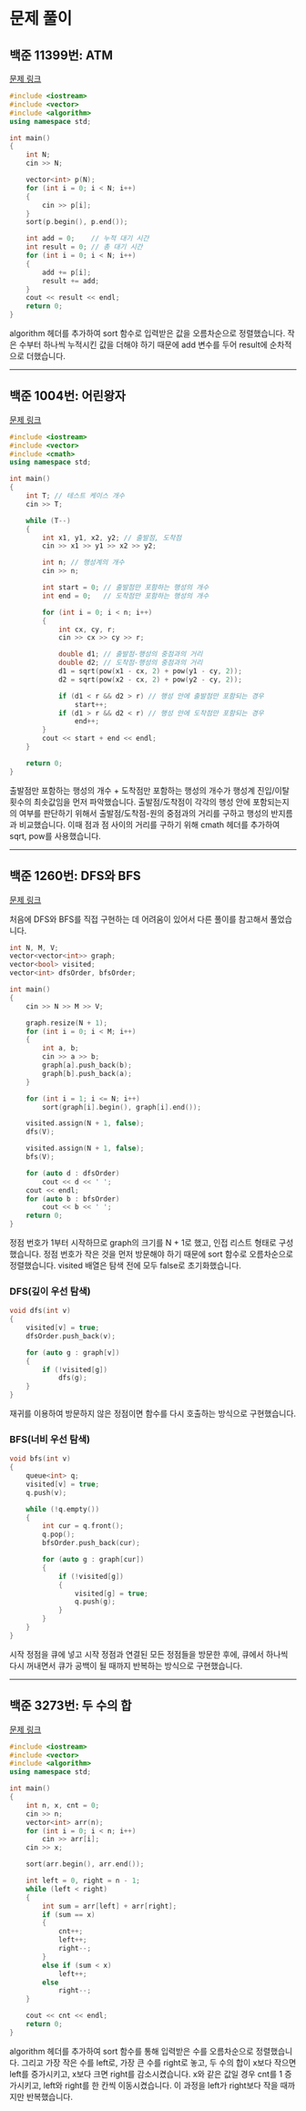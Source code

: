 # 문제 풀이

## 백준 11399번: ATM

[문제 링크](https://www.acmicpc.net/problem/11399)

```c++
#include <iostream>
#include <vector>
#include <algorithm>
using namespace std;

int main()
{
    int N;
    cin >> N;

    vector<int> p(N);
    for (int i = 0; i < N; i++)
    {
        cin >> p[i];
    }
    sort(p.begin(), p.end());

    int add = 0;    // 누적 대기 시간
    int result = 0; // 총 대기 시간
    for (int i = 0; i < N; i++)
    {
        add += p[i];
        result += add;
    }
    cout << result << endl;
    return 0;
}

```

algorithm 헤더를 추가하여 sort 함수로 입력받은 값을 오름차순으로 정렬했습니다. 작은 수부터 하나씩 누적시킨 값을 더해야 하기 때문에 add 변수를 두어 result에 순차적으로 더했습니다.

---

## 백준 1004번: 어린왕자

[문제 링크](https://www.acmicpc.net/problem/1004)

```c++
#include <iostream>
#include <vector>
#include <cmath>
using namespace std;

int main()
{
    int T; // 테스트 케이스 개수
    cin >> T;

    while (T--)
    {
        int x1, y1, x2, y2; // 출발점, 도착점
        cin >> x1 >> y1 >> x2 >> y2;

        int n; // 행성계의 개수
        cin >> n;

        int start = 0; // 출발점만 포함하는 행성의 개수
        int end = 0;   // 도착점만 포함하는 행성의 개수

        for (int i = 0; i < n; i++)
        {
            int cx, cy, r;
            cin >> cx >> cy >> r;

            double d1; // 출발점-행성의 중점과의 거리
            double d2; // 도착점-행성의 중점과의 거리
            d1 = sqrt(pow(x1 - cx, 2) + pow(y1 - cy, 2));
            d2 = sqrt(pow(x2 - cx, 2) + pow(y2 - cy, 2));

            if (d1 < r && d2 > r) // 행성 안에 출발점만 포함되는 경우
                start++;
            if (d1 > r && d2 < r) // 행성 안에 도착점만 포함되는 경우
                end++;
        }
        cout << start + end << endl;
    }

    return 0;
}
```

출발점만 포함하는 행성의 개수 + 도착점만 포함하는 행성의 개수가 행성계 진입/이탈 횟수의 최솟값임을 먼저 파악했습니다. 출발점/도착점이 각각의 행성 안에 포함되는지의 여부를 판단하기 위해서 출발점/도착점-원의 중점과의 거리를 구하고 행성의 반지름과 비교했습니다. 이때 점과 점 사이의 거리를 구하기 위해 cmath 헤더를 추가하여 sqrt, pow를 사용했습니다.

---

## 백준 1260번: DFS와 BFS

[문제 링크](https://www.acmicpc.net/problem/1260)

처음에 DFS와 BFS를 직접 구현하는 데 어려움이 있어서 다른 풀이를 참고해서 풀었습니다.

```c++
int N, M, V;
vector<vector<int>> graph;
vector<bool> visited;
vector<int> dfsOrder, bfsOrder;

int main()
{
    cin >> N >> M >> V;

    graph.resize(N + 1);
    for (int i = 0; i < M; i++)
    {
        int a, b;
        cin >> a >> b;
        graph[a].push_back(b);
        graph[b].push_back(a);
    }

    for (int i = 1; i <= N; i++)
        sort(graph[i].begin(), graph[i].end());

    visited.assign(N + 1, false);
    dfs(V);

    visited.assign(N + 1, false);
    bfs(V);

    for (auto d : dfsOrder)
        cout << d << ' ';
    cout << endl;
    for (auto b : bfsOrder)
        cout << b << ' ';
    return 0;
}
```

정점 번호가 1부터 시작하므로 graph의 크기를 N + 1로 했고, 인접 리스트 형태로 구성했습니다. 정점 번호가 작은 것을 먼저 방문해야 하기 때문에 sort 함수로 오름차순으로 정렬했습니다. visited 배열은 탐색 전에 모두 false로 초기화했습니다.

### DFS(깊이 우선 탐색)

```c++
void dfs(int v)
{
    visited[v] = true;
    dfsOrder.push_back(v);

    for (auto g : graph[v])
    {
        if (!visited[g])
            dfs(g);
    }
}
```

재귀를 이용하여 방문하지 않은 정점이면 함수를 다시 호출하는 방식으로 구현했습니다.

### BFS(너비 우선 탐색)

```c++
void bfs(int v)
{
    queue<int> q;
    visited[v] = true;
    q.push(v);

    while (!q.empty())
    {
        int cur = q.front();
        q.pop();
        bfsOrder.push_back(cur);

        for (auto g : graph[cur])
        {
            if (!visited[g])
            {
                visited[g] = true;
                q.push(g);
            }
        }
    }
}
```

시작 정점을 큐에 넣고 시작 정점과 연결된 모든 정점들을 방문한 후에, 큐에서 하나씩 다시 꺼내면서 큐가 공백이 될 때까지 반복하는 방식으로 구현했습니다.

---

## 백준 3273번: 두 수의 합

[문제 링크](https://www.acmicpc.net/problem/3273)

```c++
#include <iostream>
#include <vector>
#include <algorithm>
using namespace std;

int main()
{
    int n, x, cnt = 0;
    cin >> n;
    vector<int> arr(n);
    for (int i = 0; i < n; i++)
        cin >> arr[i];
    cin >> x;

    sort(arr.begin(), arr.end());

    int left = 0, right = n - 1;
    while (left < right)
    {
        int sum = arr[left] + arr[right];
        if (sum == x)
        {
            cnt++;
            left++;
            right--;
        }
        else if (sum < x)
            left++;
        else
            right--;
    }

    cout << cnt << endl;
    return 0;
}
```

algorithm 헤더를 추가하여 sort 함수를 통해 입력받은 수를 오름차순으로 정렬했습니다. 그리고 가장 작은 수를 left로, 가장 큰 수를 right로 놓고, 두 수의 합이 x보다 작으면 left를 증가시키고, x보다 크면 right를 감소시켰습니다. x와 같은 값일 경우 cnt를 1 증가시키고, left와 right를 한 칸씩 이동시켰습니다. 이 과정을 left가 right보다 작을 때까지만 반복했습니다.
